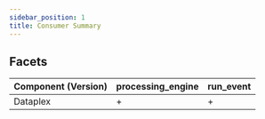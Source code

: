 ```yaml
---
sidebar_position: 1
title: Consumer Summary
---
```


## Facets
|Component (Version)|processing_engine|run_event|
|-------------------|-----------------|---------|
|      Dataplex     |        +        |    +    |

